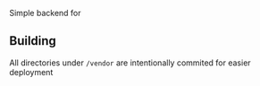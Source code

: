 Simple backend for 

## Building
All directories under `/vendor` are intentionally commited for easier deployment